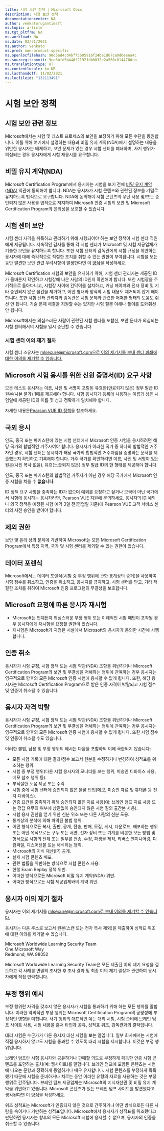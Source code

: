 ```yaml
---
title: 시험 보안 정책 | Microsoft Docs
description: 시험 보안 정책
documentationcenter: NA
author: venkatorugantimsft
ms.topic: article
ms.tgt_pltfrm: NA
ms.workload: NA
ms.date: 03/31/2021
ms.author: venkato
ms.prod: non-product-specific
ms.openlocfilehash: 90d5ad4cd4bf75605916f24ba1d07ca9d6eeea4c
ms.sourcegitcommit: 9ce6bfd5b440f21921db0832e2a560c814478dcb
ms.translationtype: HT
ms.contentlocale: ko-KR
ms.lasthandoff: 11/02/2021
ms.locfileid: "132113491"
---
```

# <a name="exam-security-policy"></a>시험 보안 정책

## <a name="about-exam-security"></a>시험 보안 관련 정보

Microsoft에서는 시험 및 테스트 프로세스의 보안을 보장하기 위해 모든 수단을 동원합니다. 이를 위해 여기에서 설명하는 내용과 비밀 유지 계약(NDA)에서 설명하는 내용을 위반한 응시자는 배제하고, 보안 문제가 있는 경우 시험 센터를 폐쇄하며, 사기 행위가 의심되는 경우 응시자에게 시험 재응시를 요구합니다.

## <a name="non-disclosure-agreement-nda"></a>비밀 유지 계약(NDA)

Microsoft Certification Program에서 응시자는 시험을 보기 전에 [비밀 유지 계약(NDA)](/learn/certifications/microsoft-exam-non-disclosure-agreement) 약관에 동의해야 합니다. NDA는 응시자가 시험 콘텐츠와 관련된 정보를 기밀로 유지하도록 법적으로 요구합니다. NDA에 동의해야 시험 콘텐츠의 무단 사용 및/또는 승인되지 않은 사용을 법적으로 저지하여 Microsoft 인증 시험의 보안 및 Microsoft Certification Program의 윤리성을 보호할 수 있습니다.

## <a name="testing-center-security"></a>시험 센터 보안

시험 센터 자격을 취득하고 관리하기 위해 시행되어야 하는 보안 정책이 시험 센터 직원에게 제공됩니다. 지속적인 감사를 통해 각 시험 센터가 Microsoft 및 시험 제공업체가 기술한 보안을 유지하도록 합니다. 또한 시험 센터의 감독관에게 시험 규정을 위반하는 응시자에 대해 즉각적으로 적절한 조치를 취할 수 있는 권한이 부여됩니다. 시험을 보는 동안 발견한 보안 관련 우려사항이 발생한다면 이 [양식](https://aka.ms/wwlcertsecurity)을 작성하세요.

Microsoft Certification 시험의 보안을 유지하기 위해, 시험 센터 관리자는 제공된 ID가 올바른지 확인하고 시험장에 나온 사람의 ID인지 확인해야 합니다. 또한 시험장을 주기적으로 돌아다니고, 시험장 사이에 칸막이를 설치하고, 커닝 페이퍼와 전자 장비 및 기타 승인되지 않은 물건을 제거하고, 어떤 형태와 양식의 시험 내용도 제거되지 않게 해야 합니다. 또한 시험 센터 관리자와 감독관은 시험 문제와 관련한 어떠한 형태의 도움도 줘선 안 됩니다. 기술 문제 해결을 지원할 수는 있지만 시험 질문 이해나 풀이를 도와줘선 안 됩니다.

Microsoft에서는 의심스러운 사람이 관련된 시험 센터를 포함한, 보안 문제가 의심되는 시험 센터에서의 시험을 일시 중단할 수 있습니다.

### <a name="testing-center-appeal-process"></a>시험 센터 이의 제기 절차

시험 센터 소유자는 [mlsecure@microsoft.com으로 이의 제기서를 보내 센터 폐쇄에 대한 이의를 제기할 수 있습니다.](mailto:mlsecure@microsoft.com)

## <a name="identification-id-requirements-for-taking-microsoft-exams"></a>Microsoft 시험 응시를 위한 신원 증명서(ID) 요구 사항

모든 테스트 응시자는 이름, 사진 및 서명이 포함된 유효한(만료되지 않은) 정부 발급 ID 원본(사본 불가) 1매를 제공해야 합니다. 시험 응시자가 등록에 사용하는 이름과 성은 시험일에 제공된 ID의 이름 및 성과 정확하게 일치해야 합니다.

자세한 내용은[Pearson VUE ID 정책](https://home.pearsonvue.com/Policies/1/English)을 참조하세요. 

## <a name="out-of-country-testing"></a>국외 응시

인도, 중국 또는 파키스탄에 있는 시험 센터에서 Microsoft 인증 시험을 응시하려면 해당 국가의 합법적인 거주자여야 합니다. 응시자가 이러한 국가 중 하나의 합법적인 거주자인 경우, 시험 센터는 응시자가 해당 국가의 합법적인 거주자임을 증명하는 문서를 제출했는지 확인하고 기록해야 합니다. 거주 국가를 확인하려면 이름, 사진 및 서명이 있는 원본(사진 복사 없음), 유효(노출되지 않은) 정부 발급 ID의 한 형태를 제공해야 합니다.

인도, 중국 또는 파키스탄의 합법적인 거주자가 아닌 경우 해당 국가에서 Microsoft 인증 시험을 치를 수 **없습니다**.

ID 정책 요구 사항을 충족하는 ID가 없으며 예외를 요청하고 싶거나 모국이 아닌 국가에서 시험에 응시하는 응시자라면, [Pearson VUE 지원](http://www.pearsonvue.com/contact)에 문의하세요. 응시자의 ID 예외나 외국 정책은 예정된 시험 예약 3일 전(영업일 기준)에 Pearson VUE 고객 서비스 센터의 사전 승인을 받아야 합니다.

## <a name="right-of-exclusion"></a>제외 권한

보안 및 윤리 상의 문제에 기반하여 Microsoft는 모든 Microsoft Certification Program에서 특정 지역, 국가 및 시험 센터를 제외할 수 있는 권한이 있습니다.

## <a name="data-forensics"></a>데이터 포렌식

Microsoft에서는 데이터 포렌식(시험 중 부정 행위에 관한 통계상의 증거)을 사용하여 시험 점수를 취소하고, 인증을 취소하고, 응시자를 금지하고, 시험 센터를 닫고, 기타 적절한 조치를 취하여 Microsoft 인증 프로그램의 무결성을 보호합니다. 

## <a name="candidate-retesting-at-request-of-microsoft"></a>Microsoft 요청에 따른 응시자 재시험

- Microsoft는 언제든지 의심스러운 부정 행위 또는 이례적인 시험 패턴이 포착될 경우 응시자에게 재시험을 요청할 권한이 있습니다.
- 재시험은 Microsoft가 지정한 시설에서 Microsoft와 응시자가 동의한 시간에 시행합니다.

## <a name="revoking-certifications"></a>인증 취소

응시자가 시험 규정, 시험 정책 또는 시험 약관(NDA) 조항을 위반하거나 Microsoft Certification Program의 보안 및 무결성을 저해하는 행위에 관여하는 경우 응시자는 영구적으로 향후의 모든 Microsoft 인증 시험에 응시할 수 없게 됩니다. 또한, 해당 응시자는 Microsoft Certification Program으로 받은 인증 자격이 박탈되고 시험 점수 및 인증이 취소될 수 있습니다.

## <a name="candidate-bans"></a>응시자 자격 박탈

응시자가 시험 규정, 시험 정책 또는 시험 약관(NDA) 조항을 위반하거나 Microsoft Certification Program의 보안 및 무결성을 저해하는 행위에 관여하는 경우 응시자는 영구적으로 향후의 모든 Microsoft 인증 시험에 응시할 수 없게 됩니다. 또한 시험 점수 및 인증이 취소될 수도 있습니다.

이러한 불법, 남용 및 부정 행위의 예시는 다음을 포함하되 이에 국한되지 않습니다:

- 모든 시험 기록에 대한 결과/점수 보고서 원본을 수정하거나 변경하여 성적표를 위조하는 행위.
- 시험 중 부정 행위(다른 시험 응시자의 모니터를 보는 행위, 미승인 디바이스 사용, 메모 참조 행위 등).
- 부적절한 도움 제공 또는 수락.
- 시험 중에 시험 센터에 승인되지 않은 물품 반입(메모, 미승인 자료 및 휴대폰 등 전자 디바이스).
- 인증 요건을 충족하기 위해 승인되지 않은 자료 사용(예: 브레인 덤프 자료 사용 또는 정답 유무의 여부에 상관없이 승인되지 않은 시험 질의 출간본 사용).
- 시험 응시 권한을 얻기 위한 신분 위조 또는 다른 사람의 신분 도용.
- 통계상의 분석에 의해 파악된 불법 행위.
- 어떤 형식으로든 복사, 출판, 공개, 전송, 판매, 모집, 게시, 다운로드, 배포하는 행위 또는 어떤 목적으로든 구두 또는 서면, 전자 장비 또는 기계를 비롯한 모든 방법 및 형식으로 시험의 전체 또는 일부를 전송, 수정, 파생물 제작, 리버스 엔지니어링, 디컴파일, 디스어셈블 또는 해석하는 행위.
- Microsoft의 지식 재산(IP) 공개.
- 실제 시험 콘텐츠 배포.
- 관련 법률을 위반하는 방식으로 시험 콘텐츠 사용.
- 현행 Exam Replay 정책 위반.
- 어떠한 방식으로든 Microsoft 비밀 유지 계약(NDA) 위반.
- 어떠한 방식으로든 시험 제공업체와의 계약 위반.

## <a name="candidate-appeal-process"></a>응시자 이의 제기 절차

응시자는 이의 제기서를 [mlsecure@microsoft.com로 보내 이의를 제기할 수 있습니다.](mailto:mlsecure@microsoft.com)

응시자는 다음 주소로 보고서 원본(스캔 또는 전자 복사 제외)을 제출하여 성적표 위조에 대한 이의를 제기할 수 있습니다.

  Microsoft Worldwide Learning Security Team  
  One Microsoft Way  
  Redmond, WA 98052

Microsoft Worldwide Learning Security Team은 모든 제출된 이의 제기 요청을 검토하고 각 사례를 면밀히 조사한 후 조사 결과 및 최종 이의 제기 결정과 관련하여 응시자에게 직접 연락합니다.

## <a name="examples-of-fraudulent-activity"></a>부정 행위 예시

부정 행위란 자격을 갖추지 않은 응시자가 시험을 통과하기 위해 하는 모든 행위를 말합니다. 이러한 악의적인 부정 행위는 Microsoft Certification Program의 공평성에 부정적인 영향을 미칩니다. 사기 행위의 대표적인 예는 대리 시험, 시험 준비에 브레인 덤프 사이트 사용, 시험 내용을 훔쳐 타인과 공유, 성적표 위조, 감독관과의 결탁입니다.

대리 시험은 누군가가 다른 응시자 대신 시험을 보는 일입니다. 일부 회사에서는 시험에 직접 응시하지 않고도 시험을 통과할 수 있도록 대리 시험을 제시합니다. 이것은 부정 행위입니다. 

브레인 덤프란 시험 응시자와 공유하거나 판매할 의도로 부정하게 획득한 인증 시험 콘텐츠를 포함하는 출처(예: 웹사이트)를 말합니다. 브레인 덤프에 포함된 콘텐츠는 시험에 나오는 문항과 정확하게 동일하거나 매우 유사합니다. 시험 콘텐츠를 부정하게 획득했기 때문에 시험을 준비하거나 치르는 동안 이러한 유형의 자료를 사용하는 것은 부정 행위로 간주됩니다. 브레인 덤프 제공업체는 Microsoft의 지식재산권 및 비밀 유지 계약을 위반하고 있습니다. Microsoft 콘텐츠가 있는 브레인 덤프 사이트를 발견했다고 생각된다면 이 [양식](https://aka.ms/wwlcertsecurity)을 작성하세요.

위조 성적표는 Microsoft가 인증되지 않은 것으로 간주하거나 어떤 방식으로든 다른 사람을 속이거나 기만하는 성적표입니다. Microsoft에서 응시자가 성적표를 위조했다고 판단하면 응시자는 향후의 모든 Microsoft 시험에 응시할 수 없으며, 응시자의 인증을 취소할 수 있습니다.